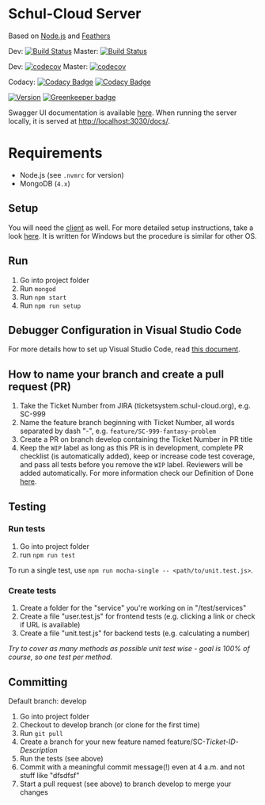 # Schul-Cloud Server

Based on [Node.js](https://nodejs.org/en/) and [Feathers](https://feathersjs.com/)

Dev: [![Build Status](https://travis-ci.com/schul-cloud/schulcloud-server.svg?branch=develop)](https://travis-ci.com/schul-cloud/schulcloud-server)
Master: [![Build Status](https://travis-ci.com/schul-cloud/schulcloud-server.svg?branch=master)](https://travis-ci.com/schul-cloud/schulcloud-server)

Dev: [![codecov](https://codecov.io/gh/schul-cloud/schulcloud-server/branch/develop/graph/badge.svg)](https://codecov.io/gh/schul-cloud/schulcloud-server/branch/develop)
Master: [![codecov](https://codecov.io/gh/schul-cloud/schulcloud-server/branch/master/graph/badge.svg)](https://codecov.io/gh/schul-cloud/schulcloud-server)

Codacy: [![Codacy Badge](https://api.codacy.com/project/badge/Grade/b5a3d19c5ec640749b167dafb02e2648)](https://www.codacy.com/manual/schul-cloud/schulcloud-server?utm_source=github.com&utm_medium=referral&utm_content=schul-cloud/schulcloud-server&utm_campaign=Badge_Grade) [![Codacy Badge](https://api.codacy.com/project/badge/Coverage/b5a3d19c5ec640749b167dafb02e2648)](https://www.codacy.com/manual/schul-cloud/schulcloud-server?utm_source=github.com&utm_medium=referral&utm_content=schul-cloud/schulcloud-server&utm_campaign=Badge_Coverage)

[![Version](https://img.shields.io/github/release/schul-cloud/schulcloud-server.svg)](https://github.com/schulcloud/schulcloud-server/releases)
[![Greenkeeper badge](https://badges.greenkeeper.io/schul-cloud/schulcloud-server.svg)](https://greenkeeper.io/)

Swagger UI documentation is available [here](https://schul-cloud.org:8080/docs/).
When running the server locally, it is served at [http://localhost:3030/docs/](http://localhost:3030/docs/).

# Requirements

* Node.js (see `.nvmrc` for version)
* MongoDB (`4.x`)

## Setup

You will need the [client](https://github.com/schul-cloud/schulcloud-client) as well. For more detailed setup instructions, take a look [here](https://docs.schul-cloud.org/display/SCDOK/Setup). It is written for Windows but the procedure is similar for other OS.

## Run

1. Go into project folder
2. Run `mongod`
3. Run `npm start`
4. Run `npm run setup`

## Debugger Configuration in Visual Studio Code

For more details how to set up Visual Studio Code, read [this document](https://docs.schul-cloud.org/display/SCDOK/Visual+Studio+Code).

## How to name your branch and create a pull request (PR)

1. Take the Ticket Number from JIRA (ticketsystem.schul-cloud.org), e.g. SC-999
2. Name the feature branch beginning with Ticket Number, all words separated by dash "-", e.g. `feature/SC-999-fantasy-problem`
3. Create a PR on branch develop containing the Ticket Number in PR title
4. Keep the `WIP` label as long as this PR is in development, complete PR checklist (is automatically added), keep or increase code test coverage, and pass all tests before you remove the `WIP` label. Reviewers will be added automatically. For more information check our Definition of Done [here](https://docs.schul-cloud.org/pages/viewpage.action?pageId=92831762).

## Testing

### Run tests

1. Go into project folder
2. run `npm run test`

To run a single test, use `npm run mocha-single -- <path/to/unit.test.js>`.

### Create tests

1. Create a folder for the "service" you're working on in "/test/services"
2. Create a file "user.test.js" for frontend tests (e.g. clicking a link or check if URL is available)
3. Create a file "unit.test.js" for backend tests (e.g. calculating a number)

*Try to cover as many methods as possible unit test wise - goal is 100% of course, so one test per method.*

## Committing

Default branch: develop

1. Go into project folder
2. Checkout to develop branch (or clone for the first time)
3. Run `git pull`
4. Create a branch for your new feature named feature/SC-*Ticket-ID*-*Description*
5. Run the tests (see above)
6. Commit with a meaningful commit message(!) even at 4 a.m. and not stuff like "dfsdfsf"
7. Start a pull request (see above) to branch develop to merge your changes
